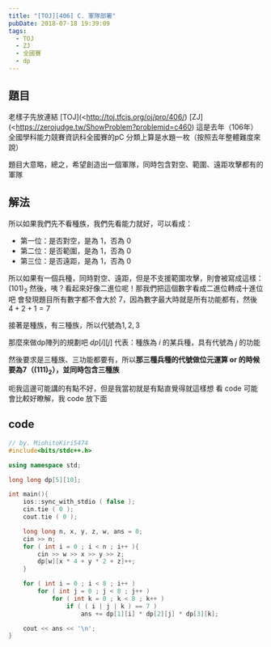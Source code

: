 ```yaml
---
title: "[TOJ][406] C. 軍隊部署"
pubDate: 2018-07-18 19:39:09
tags:
  - TOJ
  - ZJ
  - 全國賽
  - dp
---
```


## 題目

老樣子先放連結
[TOJ](<http://toj.tfcis.org/oj/pro/406/)
[ZJ](<https://zerojudge.tw/ShowProblem?problemid=c460)
這是去年（106年）全國學科能力競賽資訊科全國賽的pC
分類上算是水題一枚（按照去年整體難度來說）

題目大意略，總之，希望創造出一個軍隊，同時包含對空、範圍、遠距攻擊都有的軍隊

## 解法

所以如果我們先不看種族，我們先看能力就好，可以看成：

- 第一位：是否對空，是為 $1$，否為 $0$
- 第二位：是否範圍，是為 $1$，否為 $0$
- 第三位：是否遠距，是為 $1$，否為 $0$

所以如果有一個兵種，同時對空、遠距，但是不支援範圍攻擊，則會被寫成這樣：$(101)_2$
然後，咦？看起來好像二進位呢！那我們把這個數字看成二進位轉成十進位吧
會發現題目所有數字都不會大於 $7$，因為數字最大時就是所有功能都有，然後 $4 + 2 + 1 = 7$

接著是種族，有三種族，所以代號為$1, 2, 3$

那麼來做dp陣列的規劃吧
$dp[i][j]$ 代表：種族為 $i$ 的某兵種，具有代號為 $j$ 的功能

然後要求是三種族、三功能都要有，所以**那三種兵種的代號做位元運算 or 的時候要為7（$(111)_2$），並同時包含三種族**

呃我這邊可能講的有點不好，但是我當初就是有點直覺得就這樣想
看 code 可能會比較好瞭解，我 code 放下面

## code

```cpp
// by. MiohitoKiri5474
#include<bits/stdc++.h>

using namespace std;

long long dp[5][10];

int main(){
    ios::sync_with_stdio ( false );
    cin.tie ( 0 );
    cout.tie ( 0 );

    long long n, x, y, z, w, ans = 0;
    cin >> n;
    for ( int i = 0 ; i < n ; i++ ){
        cin >> w >> x >> y >> z;
        dp[w][x * 4 + y * 2 + z]++;
    }

    for ( int i = 0 ; i < 8 ; i++ )
        for ( int j = 0 ; j < 8 ; j++ )
            for ( int k = 0 ; k < 8 ; k++ )
                if ( ( i | j | k ) == 7 )
                    ans += dp[1][i] * dp[2][j] * dp[3][k];

    cout << ans << '\n';
}
```

